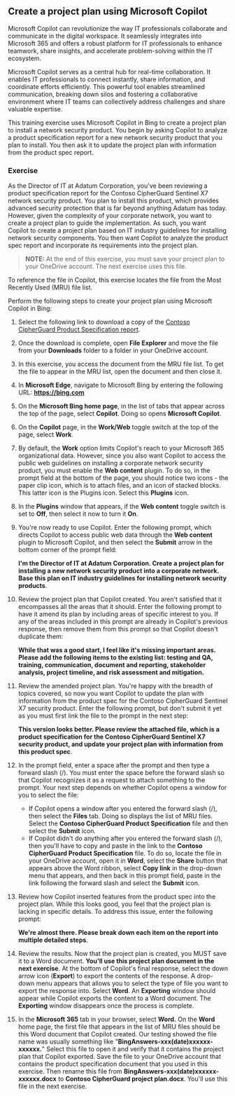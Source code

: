 
Create a project plan using Microsoft Copilot
---
Microsoft Copilot can revolutionize the way IT professionals collaborate and communicate in the digital workspace. It seamlessly integrates into Microsoft 365 and offers a robust platform for IT professionals to enhance teamwork, share insights, and accelerate problem-solving within the IT ecosystem.

Microsoft Copilot serves as a central hub for real-time collaboration. It enables IT professionals to connect instantly, share information, and coordinate efforts efficiently. This powerful tool enables streamlined communication, breaking down silos and fostering a collaborative environment where IT teams can collectively address challenges and share valuable expertise.

This training exercise uses Microsoft Copilot in Bing to create a project plan to install a network security product. You begin by asking Copilot to analyze a product specification report for a new network security product that you plan to install. You then ask it to update the project plan with information from the product spec report.

### Exercise

As the Director of IT at Adatum Corporation, you've been reviewing a product specification report for the Contoso CipherGuard Sentinel X7 network security product. You plan to install this product, which provides advanced security protection that is far beyond anything Adatum has today. However, given the complexity of your corporate network, you want to create a project plan to guide the implementation. As such, you want Copilot to create a project plan based on IT industry guidelines for installing network security components. You then want Copilot to analyze the product spec report and incorporate its requirements into the project plan.

> **NOTE:** At the end of this exercise, you must save your project plan to your OneDrive account. The next exercise uses this file.

To reference the file in Copilot, this exercise locates the file from the Most Recently Used (MRU) file list.

Perform the following steps to create your project plan using Microsoft Copilot in Bing:

1.  Select the following link to download a copy of the [Contoso CipherGuard Product Specification report](https://edxinteractivepage.blob.core.windows.net/ms-4004/Contoso%20CipherGuard%20Product%20Specification.docx).
2.  Once the download is complete, open **File Explorer** and move the file from your **Downloads** folder to a folder in your OneDrive account.
3.  In this exercise, you access the document from the MRU file list. To get the file to appear in the MRU list, open the document and then close it.
4.  In **Microsoft Edge**, navigate to Microsoft Bing by entering the following URL: **https://bing.com**
5.  On the **Microsoft Bing home page**, in the list of tabs that appear across the top of the page, select **Copilot**. Doing so opens **Microsoft Copilot**.
6.  On the **Copilot** page, in the **Work/Web** toggle switch at the top of the page, select **Work**.
7.  By default, the **Work** option limits Copilot's reach to your Microsoft 365 organizational data. However, since you also want Copilot to access the public web guidelines on installing a corporate network security product, you must enable the **Web content** plugin. To do so, in the prompt field at the bottom of the page, you should notice two icons - the paper clip icon, which is to attach files, and an icon of stacked blocks. This latter icon is the Plugins icon. Select this **Plugins** icon.
8.  In the **Plugins** window that appears, if the **Web content** toggle switch is set to **Off**, then select it now to turn it **On**.
9.  You're now ready to use Copilot. Enter the following prompt, which directs Copilot to access public web data through the **Web content** plugin to Microsoft Copilot, and then select the **Submit** arrow in the bottom corner of the prompt field:
    
    **I'm the Director of IT at Adatum Corporation. Create a project plan for installing a new network security product into a corporate network. Base this plan on IT industry guidelines for installing network security products**.
10. Review the project plan that Copilot created. You aren't satisfied that it encompasses all the areas that it should. Enter the following prompt to have it amend its plan by including areas of specific interest to you. If any of the areas included in this prompt are already in Copilot's previous response, then remove them from this prompt so that Copilot doesn't duplicate them:
    
    **While that was a good start, I feel like it's missing important areas. Please add the following items to the existing list: testing and QA, training, communication, document and reporting, stakeholder analysis, project timeline, and risk assessment and mitigation.**
11. Review the amended project plan. You're happy with the breadth of topics covered, so now you want Copilot to update the plan with information from the product spec for the Contoso CipherGuard Sentinel X7 security product. Enter the following prompt, but don't submit it yet as you must first link the file to the prompt in the next step:
    
    **This version looks better. Please review the attached file, which is a product specification for the Contoso CipherGuard Sentinel X7 security product, and update your project plan with information from this product spec**.
12. In the prompt field, enter a space after the prompt and then type a forward slash (/). You must enter the space before the forward slash so that Copilot recognizes it as a request to attach something to the prompt. Your next step depends on whether Copilot opens a window for you to select the file:
     -  If Copilot opens a window after you entered the forward slash (/), then select the **Files** tab. Doing so displays the list of MRU files. Select the **Contoso CipherGuard Product Specification** file and then select the **Submit** icon.
     -  If Copilot didn't do anything after you entered the forward slash (/), then you'll have to copy and paste in the link to the **Contoso CipherGuard Product Specification** file. To do so, locate the file in your OneDrive account, open it in **Word**, select the **Share** button that appears above the Word ribbon, select **Copy link** in the drop-down menu that appears, and then back in this prompt field, paste in the link following the forward slash and select the **Submit** icon.
13. Review how Copilot inserted features from the product spec into the project plan. While this looks good, you feel that the project plan is lacking in specific details. To address this issue, enter the following prompt:
    
    **We're almost there. Please break down each item on the report into multiple detailed steps**.
14. Review the results. Now that the project plan is created, you MUST save it to a Word document. **You'll use this project plan document in the next exercise**. At the bottom of Copilot's final response, select the down arrow icon (**Export**) to export the contents of the response. A drop-down menu appears that allows you to select the type of file you want to export the response into. Select **Word**. An **Exporting** window should appear while Copilot exports the content to a Word document. The **Exporting** window disappears once the process is complete.
15. In the **Microsoft 365** tab in your browser, select **Word.** On the **Word** home page, the first file that appears in the list of MRU files should be this Word document that Copilot created. Our testing showed the file name was usually something like "**BingAnswers-xxx(date)xxxxxx-xxxxxx.**" Select this file to open it and verify that it contains the project plan that Copilot exported. Save the file to your OneDrive account that contains the product specification document that you used in this exercise. Then rename this file from **BingAnswers-xxx(date)xxxxxx-xxxxxx.docx** to **Contoso CipherGuard project plan.docx**. You'll use this file in the next exercise.
